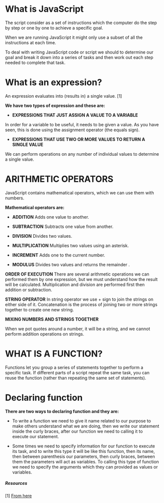 # What is JavaScript #

The script consider as a set of instructions which the computer do the step by step or one by one to achieve a specific goal.

When we are running JavaScript it might only use a subset of all the instructions at each time. 

To deal with writing JavaScript code or script we should to determine our goal and break it down into a series of tasks and then work out each step needed to complete that task.

# What is an expression? # 

An expression evaluates into (results in) a single value. [1] 

**We have two types of expression and these are:**

- **EXPRESSIONS THAT JUST ASSIGN A VALUE TO A VARIABLE**

In order for a variable to be useful, it needs to be given a value. As you have seen, this is done using the assignment operator (the equals sign).

- **EXPRESSIONS THAT USE TWO OR MORE VALUES TO RETURN A SINGLE VALUE**

We can perform operations on any number of individual values to determine a single value. 

# ARITHMETIC OPERATORS #

JavaScript contains mathematical operators, which we can use them with numbers. 

**Mathematical operators are:**

- **ADDITION** Adds one value to another.

- **SUBTRACTION** Subtracts one value from another.

- **DIVISION** Divides two values.

- **MULTIPLICATION** Multiplies two values using an asterisk.

- **INCREMENT** Adds one to the current number.

- **MODULUS** Divides two values and returns the remainder .

**ORDER OF EXECUTION**
There are several arithmetic operations we can performed them by one expression, but we must understand how the result will be calculated. Multiplication and division are performed first then addition or subtraction. 

**STRING OPERATOR**
In string operator we use + sign to join the strings on either side of it. Concatenation is  the process of joining two or more strings together to create one new string.

**MIXING NUMBERS AND STRINGS TOGETHER**

When we pot quotes around a number, it will be  a string, and we cannot perform addition operations on strings. 

# WHAT IS A FUNCTION? #

Functions let you group a series of statements together to perform a specific task. If different parts of a script repeat the same task, you can reuse the function (rather than repeating the same set of statements). 
# Declaring function #

**There are two ways to declaring function and they are:**

- To write a function we need to give it name related to our purpose to make others understand what we are doing, then we write our statement inside the curly braces, after our function we need to calling it to execute our statement.

- Some times we need to specify information for our function to execute its task, and to write this type it will be like this function, then its name, then between parenthesis our parameters, then curly braces, between them the parameters will act as variables. To calling this type of function we need to specify the arguments which they can provided as values or variables.


##### Resources #####

[1] [From here](https://slack-files.com/files-pri-safe/TNGRRLUMA-F011S1UE7EH/javascript_and_jquery_interactive_jon_du.pdf?c=1586979576-45a47103ba9f3f2a)

